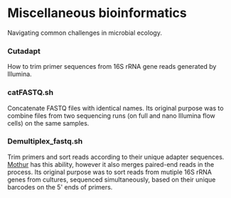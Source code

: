 # Miscellaneous bioinformatics

Navigating common challenges in microbial ecology.

### Cutadapt
How to trim primer sequences from 16S rRNA gene reads generated by Illumina.


### catFASTQ.sh
Concatenate FASTQ files with identical names. Its original purpose was to combine files from two sequencing runs (on full and nano Illumina flow cells) on the same samples. 


### Demultiplex_fastq.sh
Trim primers and sort reads according to their unique adapter sequences. [Mothur](https://mothur.org/wiki/make.contigs/) has this ability, however it also merges paired-end reads in the process. Its original purpose was to sort reads from mutiple 16S rRNA genes from cultures, sequenced simultaneously, based on their unique barcodes on the 5' ends of primers. 

